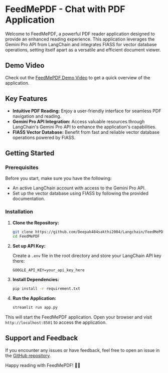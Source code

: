 # FeedMePDF - Chat with PDF Application

Welcome to FeedMePDF, a powerful PDF reader application designed to provide an enhanced reading experience. This application leverages the Gemini Pro API from LangChain and integrates FIASS for vector database operations, setting itself apart as a versatile and efficient document viewer.

## Demo Video

Check out the [FeedMePDF Demo Video](https://www.youtube.com/watch?v=SEIB3fpstUE) to get a quick overview of the application.

## Key Features

- **Intuitive PDF Reading:** Enjoy a user-friendly interface for seamless PDF navigation and reading.
- **Gemini Pro API Integration:** Access valuable resources through LangChain's Gemini Pro API to enhance the application's capabilities.
- **FIASS Vector Database:** Benefit from fast and reliable vector database operations powered by FIASS.

## Getting Started

### Prerequisites

Before you start, make sure you have the following:

- An active LangChain account with access to the Gemini Pro API.
- Set up the vector database using FIASS by following the provided documentation.

### Installation

1. **Clone the Repository:**

    ```bash
    git clone https://github.com/Deepak484sakthi2004/Langchain/FeedMePDF.git
    cd FeedMePDF
    ```

2. **Set up API Key:**

    Create a `.env` file in the root directory and store your LangChain API key there:

    ```
    GOOGLE_API_KEY=your_api_key_here
    ```

3. **Install Dependencies:**

    ```cmd
    pip install -r requirement.txt
    ```

4. **Run the Application:**

    ```cmd
    streamlit run app.py
    ```

This will start the FeedMePDF application. Open your browser and visit `http://localhost:8501` to access the application.

## Support and Feedback

If you encounter any issues or have feedback, feel free to open an issue in the [GitHub repository](https://github.com/Deepak484sakthi2004/FeedMePDF/).

Happy reading with FeedMePDF! 📖🚀
